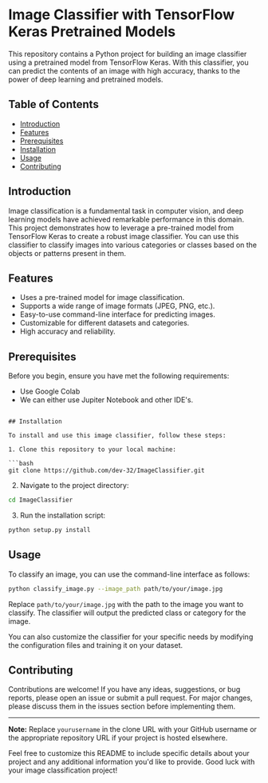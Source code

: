 # Image Classifier with TensorFlow Keras Pretrained Models

This repository contains a Python project for building an image classifier using a pretrained model from TensorFlow Keras. With this classifier, you can predict the contents of an image with high accuracy, thanks to the power of deep learning and pretrained models.

## Table of Contents

- [Introduction](#introduction)
- [Features](#features)
- [Prerequisites](#prerequisites)
- [Installation](#installation)
- [Usage](#usage)
- [Contributing](#contributing)

## Introduction

Image classification is a fundamental task in computer vision, and deep learning models have achieved remarkable performance in this domain. This project demonstrates how to leverage a pre-trained model from TensorFlow Keras to create a robust image classifier. You can use this classifier to classify images into various categories or classes based on the objects or patterns present in them.

## Features

- Uses a pre-trained model for image classification.
- Supports a wide range of image formats (JPEG, PNG, etc.).
- Easy-to-use command-line interface for predicting images.
- Customizable for different datasets and categories.
- High accuracy and reliability.

## Prerequisites

Before you begin, ensure you have met the following requirements:

- Use Google Colab
- We can either use Jupiter Notebook and other IDE's.
```

## Installation

To install and use this image classifier, follow these steps:

1. Clone this repository to your local machine:

```bash
git clone https://github.com/dev-32/ImageClassifier.git
```

2. Navigate to the project directory:

```bash
cd ImageClassifier
```

3. Run the installation script:

```bash
python setup.py install
```

## Usage

To classify an image, you can use the command-line interface as follows:

```bash
python classify_image.py --image_path path/to/your/image.jpg
```

Replace `path/to/your/image.jpg` with the path to the image you want to classify. The classifier will output the predicted class or category for the image.

You can also customize the classifier for your specific needs by modifying the configuration files and training it on your dataset.

## Contributing

Contributions are welcome! If you have any ideas, suggestions, or bug reports, please open an issue or submit a pull request. For major changes, please discuss them in the issues section before implementing them.


---

**Note:** Replace `yourusername` in the clone URL with your GitHub username or the appropriate repository URL if your project is hosted elsewhere.

Feel free to customize this README to include specific details about your project and any additional information you'd like to provide. Good luck with your image classification project!

